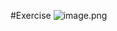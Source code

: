 #Exercise
![image.png](https://prod-files-secure.s3.us-west-2.amazonaws.com/06195afa-e883-4242-9751-79bb3f333b97/d884bf11-1c81-479d-b906-866a22a07256/image.png)
